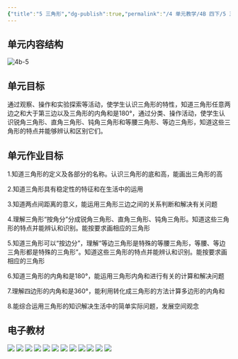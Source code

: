 ```yaml
---
{"title":"5 三角形","dg-publish":true,"permalink":"/4 单元教学/4B 四下/5 三角形/","dgPassFrontmatter":true,"noteIcon":""}
---
```



## 单元内容结构

![4b-5](https://r2.edui123.com/2023/04/4b-5.png)

## 单元目标

通过观察、操作和实验探索等活动，使学生认识三角形的特性，知道三角形任意两边之和大于第三边以及三角形的内角和是180°，通过分类、操作活动，使学生认识锐角三角形、直角三角形、钝角三角形和等腰三角形、等边三角形，知道这些三角形的特点并能够辨认和区别它们。

## 单元作业目标

1.知道三角形的定义及各部分的名称。认识三角形的底和高，能画出三角形的高

2.知道三角形具有稳定性的特征和在生活中的运用

3.知道两点间距离的意义，能运用三角形三边之间的关系判断和解决有关问题

4.理解三角形“按角分”分成锐角三角形、直角三角形、钝角三角形。知道这些三角形的特点并能辨认和识别。能按要求画相应的三角形

5.知道三角形可以“按边分”，理解“等边三角形是特殊的等腰三角形，等腰、等边三角形都是特殊的三角形”。知道这些三角形的特点并能辨认和识别。能按要求画相应的三角形

6.知道三角形的内角和是180°，能运用三角形内角和进行有关的计算和解决问题

7.理解四边形的内角和是360°，能利用转化成三角形的方法计算多边形的内角和

8.能综合运用三角形的知识解决生活中的简单实际问题，发展空间观念

## 电子教材

<p class="grid-4">
	<img loading="lazy" decoding="async" src="https://book.pep.com.cn/1221001402131/files/mobile/63.jpg">
	<img loading="lazy" decoding="async" src="https://book.pep.com.cn/1221001402131/files/mobile/64.jpg">
	<img loading="lazy" decoding="async" src="https://book.pep.com.cn/1221001402131/files/mobile/65.jpg">
	<img loading="lazy" decoding="async" src="https://book.pep.com.cn/1221001402131/files/mobile/66.jpg">
	<img loading="lazy" decoding="async" src="https://book.pep.com.cn/1221001402131/files/mobile/67.jpg">
	<img loading="lazy" decoding="async" src="https://book.pep.com.cn/1221001402131/files/mobile/68.jpg">
	<img loading="lazy" decoding="async" src="https://book.pep.com.cn/1221001402131/files/mobile/69.jpg">
	<img loading="lazy" decoding="async" src="https://book.pep.com.cn/1221001402131/files/mobile/70.jpg">
	<img loading="lazy" decoding="async" src="https://book.pep.com.cn/1221001402131/files/mobile/71.jpg">
	<img loading="lazy" decoding="async" src="https://book.pep.com.cn/1221001402131/files/mobile/72.jpg">
	<img loading="lazy" decoding="async" src="https://book.pep.com.cn/1221001402131/files/mobile/73.jpg">
	<img loading="lazy" decoding="async" src="https://book.pep.com.cn/1221001402131/files/mobile/74.jpg">
</p>
